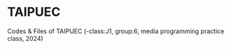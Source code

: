 # TAIPUEC
Codes &amp; Files of TAIPUEC (-class:J1, group:6, media programming practice class, 2024)
